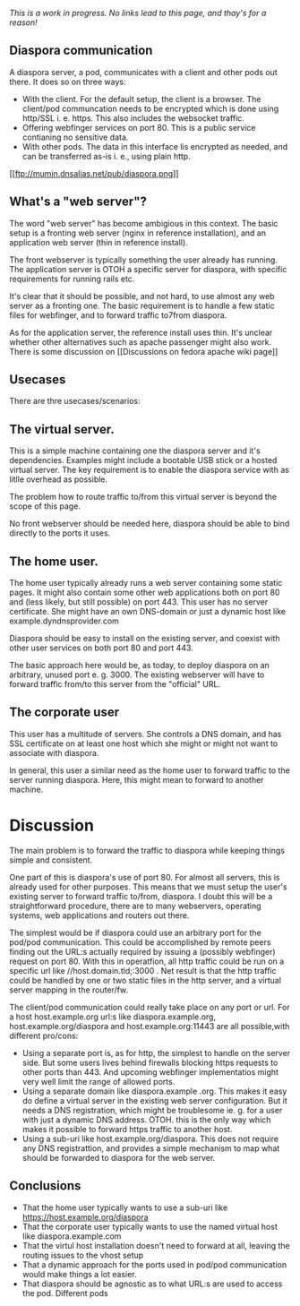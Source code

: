 *This is a work in progress. No links lead to this page, and thay's for a reason!*

## Diaspora communication
A diaspora server, a pod, communicates with a client and  other pods out there. It does so on three ways:

- With the client. For the default setup, the client is a browser. The client/pod communcation needs to be
encrypted which is done using http/SSL i. e. https. This also includes the websocket traffic.
- Offering webfinger services on port 80. This is a public service contianing no sensitive data.
- With other pods. The data in this interface lis encrypted as needed, and can be transferred as-is i. e.,
using plain http. 

[[ftp://mumin.dnsalias.net/pub/diaspora.png]]

## What's a "web server"?

The word "web server" has become ambigious   in this context. The basic setup is a fronting web server 
(nginx in reference installation), and an application web server (thin in reference install).

The front  webserver is typically something the user already has running. The application server is OTOH a 
specific server for diaspora, with specific requirements for running rails etc.

It's clear that it should be possible, and not hard, to use almost any web server as a fronting one. The basic
requirement is to handle a few static files for webfinger, and to forward traffic to7from diaspora.

As for the application server, the reference install uses thin. It's unclear whether other alternatives such as
apache passenger might also work. There is some discussion on [[Discussions on fedora apache wiki page]]

## Usecases

There are thre usecases/scenarios:

## The virtual server.

This is a simple machine containing one the diaspora server and it's dependencies. Examples might include a 
bootable USB stick or a hosted virtual server. The key requirement is to enable the diaspora service with as
litlle overhead as possible.

The problem how to route traffic to/from this virtual server is beyond the scope of this page. 

No front webserver should be needed here, diaspora should be able to bind directly to the ports it uses.

## The home user.

The home user typically already runs a web server containing some static pages.  It might also contain some other 
web applications both on port 80 and (less likely, but still possible) on port 443. This user has no server certificate.
She might have an own DNS-domain or just a dynamic host like example.dyndnsprovider.com

Diaspora should be easy to install on the existing  server, and coexist with other user services on both port 80 and port 443.

The basic approach here would be, as today, to deploy diaspora on an arbitrary, unused port e. g. 3000. The existing webserver
will have to forward traffic from/to this server from the "official" URL. 

## The corporate user

This user has a multitude of servers. She controls a DNS domain, and has SSL certificate on at least one host which she
might or might not want to associate with diaspora. 

In general,  this user  a similar need as the home user  to forward traffic to the server running diaspora. Here, this might mean 
to forward to another machine.

# Discussion

The main problem is to forward the traffic to diaspora while keeping things simple and consistent.

One part of this is diaspora's use of port 80. For almost all servers, this is already used for other purposes. This means that we
must setup the user's existing server to forward traffic to/from, diaspora. I doubt this will be a straightforward procedure, there are
to many webservers, operating systems, web applications and routers out there.

The simplest would be if diaspora could use an arbitrary port for the pod/pod communication. This could be accomplished by remote
peers finding out the URL:s actually required by issuing a (possibly webfinger) request on port 80. With this in operatfion, all http
traffic could be run on a specific url like //host.domain.tld;:3000 .  Net result is that the http traffic could be handled by one or
two static files in the http server, and a virtual server mapping in the router/fw. 

The client/pod communication could really take place on any port or url. For a host  host.example.org url:s like diaspora.example.org,
host.example.org/diaspora and host.example.org:11443 are all possible,with different pro/cons:

- Using a separate port is, as for http, the simplest to handle on the server side. But some users lives behind firewalls blocking https requests to other ports than 443. And upcoming webfinger implementatios might very well limit the range of allowed ports.
- Using a separate domain like diaspora.example .org. This makes it easy do define a virtual server in the existing web server configuration. But
it needs a DNS registration, which might be troublesome ie. g. for a user with just a dynamic DNS address. OTOH. this is the only way which makes
it possible to forward https traffic to another host.
- Using a sub-uri like host.example.org/diaspora. This does not require any DNS registrattion, and provides a simple mechanism to
map what should be forwarded to diaspora for the web server. 

## Conclusions

- That the home user typically wants to use a sub-uri like https://host.example.org/diaspora
- That the corporate user typically wants to use the named virtual host like diaspora.example.com
- That the virtul host installation doesn't need to forward at all, leaving the routing issues to the vhost setup
- That a dynamic approach for the ports used in pod/pod communication would make things a lot easier.
- That diaspora should be agnostic as to what URL:s are used to access the pod. Different pods
